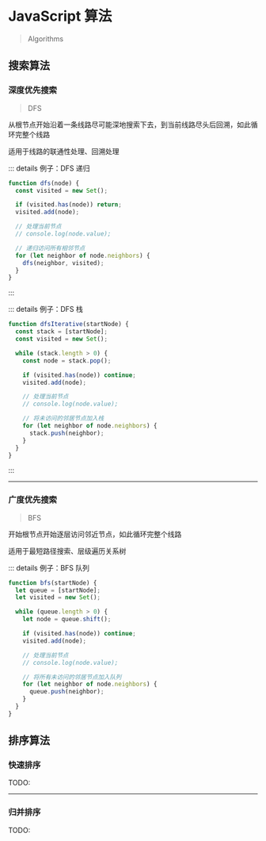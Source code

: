 # JavaScript 算法

> Algorithms

## 搜索算法

### 深度优先搜索

> DFS

从根节点开始沿着一条线路尽可能深地搜索下去，到当前线路尽头后回溯，如此循环完整个线路

适用于线路的联通性处理、回溯处理

::: details 例子：DFS 递归

```js
function dfs(node) {
  const visited = new Set();

  if (visited.has(node)) return;
  visited.add(node);

  // 处理当前节点
  // console.log(node.value);

  // 递归访问所有相邻节点
  for (let neighbor of node.neighbors) {
    dfs(neighbor, visited);
  }
}
```

:::

::: details 例子：DFS 栈

```js
function dfsIterative(startNode) {
  const stack = [startNode];
  const visited = new Set();

  while (stack.length > 0) {
    const node = stack.pop();

    if (visited.has(node)) continue;
    visited.add(node);

    // 处理当前节点
    // console.log(node.value);

    // 将未访问的邻居节点加入栈
    for (let neighbor of node.neighbors) {
      stack.push(neighbor);
    }
  }
}
```

:::

---

### 广度优先搜索

> BFS

开始根节点开始逐层访问邻近节点，如此循环完整个线路

适用于最短路径搜索、层级遍历关系树

::: details 例子：BFS 队列

```js
function bfs(startNode) {
  let queue = [startNode];
  let visited = new Set();

  while (queue.length > 0) {
    let node = queue.shift();

    if (visited.has(node)) continue;
    visited.add(node);

    // 处理当前节点
    // console.log(node.value);

    // 将所有未访问的邻居节点加入队列
    for (let neighbor of node.neighbors) {
      queue.push(neighbor);
    }
  }
}
```

## 排序算法

### 快速排序

TODO:

---

### 归并排序

TODO:
